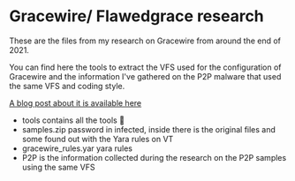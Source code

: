 # Gracewire/ Flawedgrace research

These are the files from my research on Gracewire from around the end of 2021.

You can find here the tools to extract the VFS used for the configuration of Gracewire and the information I've gathered on the P2P malware that used the same VFS and coding style.

[A blog post about it is available here](https://blog.codsec.com/posts/malware/gracewire_adventure/)

* tools contains all the tools 🤣
* samples.zip password in infected, inside there is the original files and some found out with the Yara rules on VT
* gracewire_rules.yar yara rules
* P2P is the information collected during the research on the P2P samples using the same VFS
